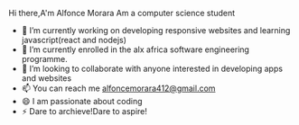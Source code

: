 Hi there,A'm Alfonce Morara
Am a computer science student

- 🔭 I’m currently working on developing responsive websites and learning javascript(react and nodejs)
- 🌱 I’m currently enrolled in the alx africa  software engineering programme.
- 👯 I’m looking to collaborate with anyone interested in developing apps and websites
- 📫 You can reach me alfoncemorara412@gmail.com
- 😄 I am passionate about coding
- ⚡ Dare to archieve!Dare to aspire!

